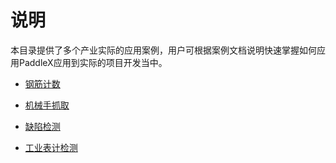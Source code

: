 # 说明
本目录提供了多个产业实际的应用案例，用户可根据案例文档说明快速掌握如何应用PaddleX应用到实际的项目开发当中。

* [钢筋计数](./rebar_count)

* [机械手抓取](./rebar_count)

* [缺陷检测](./defect_detection)

* [工业表计检测](./meter_reader)
